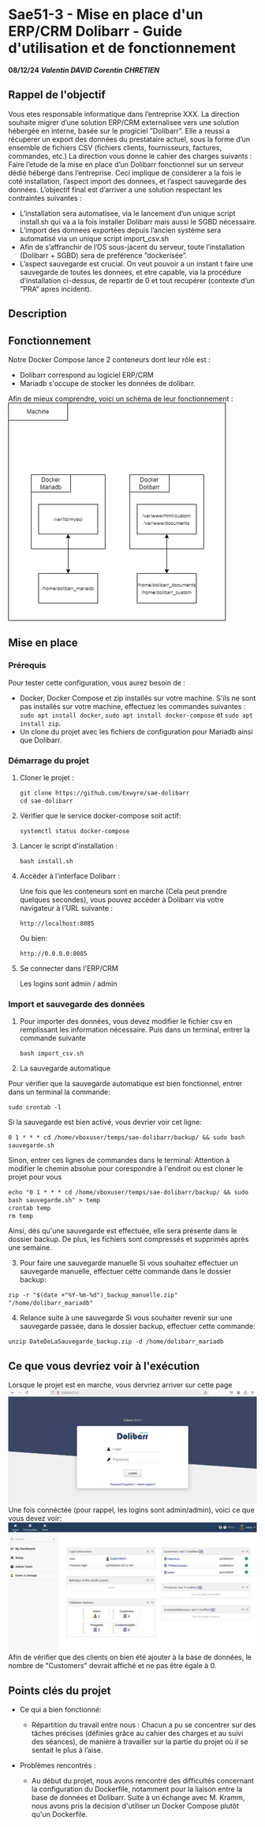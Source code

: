# Sae51-3 - Mise en place d'un ERP/CRM Dolibarr - Guide d'utilisation et de fonctionnement
**08/12/24**
***Valentin DAVID
Corentin CHRETIEN***

## Rappel de l'objectif

Vous etes responsable informatique dans l’entreprise XXX. La direction souhaite migrer d’une solution ERP/CRM externalisee vers une solution hébergée en interne, basée sur le progiciel ”Dolibarr”. Elle a reussi a récuperer un export des données du prestataire actuel, sous la forme d’un ensemble de fichiers CSV (fichiers clients, fournisseurs, factures, commandes, etc.) La direction vous donne le cahier des charges suivants : Faire l’etude de la mise en place d’un Dolibarr fonctionnel sur un serveur dédié hébergé dans l’entreprise. Ceci implique de considerer a la fois le coté installation, l’aspect import des donnees, et l’aspect sauvegarde des données. L’objectif final est d’arriver a une solution respectant les contraintes suivantes :
* L’installation sera automatisee, via le lancement d’un unique script install.sh qui va a la fois installer Dolibarr mais aussi le SGBD nécessaire. 
* L’import des donnees exportées depuis l’ancien système sera automatisé via un unique script import_csv.sh
* Afin de s’affranchir de l’OS sous-jacent du serveur, toute l’installation (Dolibarr + SGBD) sera de preférence ”dockerisée”.
* L’aspect sauvegarde est crucial. On veut pouvoir a un instant t faire une sauvegarde de toutes les donnees, et etre capable, via la procédure d’installation ci-dessus, de repartir de 0 et tout recupérer (contexte d’un ”PRA” apres incident).

## Description



## Fonctionnement

Notre Docker Compose lance 2 conteneurs dont leur rôle est :
* Dolibarr correspond au logiciel ERP/CRM
* Mariadb s'occupe de stocker les données de dolibarr.

Afin de mieux comprendre, voici un schéma de leur fonctionnement :
![Diagram_Fonctionnement](Images/Diagram_Fonctionnement.png)


## Mise en place
### Prérequis

Pour tester cette configuration, vous aurez besoin de :

* Docker, Docker Compose et zip installés sur votre machine. 
  S'ils ne sont pas installés sur votre machine, effectuez les commandes suivantes :
  ``sudo apt install docker``, ``sudo apt install docker-compose`` et ``sudo apt install zip``.
* Un clone du projet avec les fichiers de configuration pour Mariadb ainsi que Dolibarr.

### Démarrage du projet
1. Cloner le projet :
   ```
   git clone https://github.com/Exwyre/sae-dolibarr
   cd sae-dolibarr
   ```
2. Vérifier que le service docker-compose soit actif:
   ```
   systemctl status docker-compose
   ```   
3. Lancer le script d'installation :
   ```
   bash install.sh
   ```   
4. Accéder à l'interface Dolibarr :

   Une fois que les conteneurs sont en marche (Cela peut prendre quelques secondes), vous pouvez accéder à Dolibarr via votre navigateur à l'URL suivante :
   ```
   http://localhost:8085
   ```
   Ou bien:
   ```
   http://0.0.0.0:8085
   ```
6. Se connecter dans l'ERP/CRM

    Les logins sont admin / admin

### Import et sauvegarde des données

1. Pour importer des données, vous devez modifier le fichier csv en remplissant les information nécessaire. Puis dans un terminal, entrer la commande suivante
   ```
   bash import_csv.sh
   ```
2.  La sauvegarde automatique

  Pour vérifier que la sauvegarde automatique est bien fonctionnel, entrer dans un terminal la commande:
  ```
  sudo crontab -l
  ```
  Si la sauvegarde est bien activé, vous devrier voir cet ligne:
  ```
  0 1 * * * cd /home/vboxuser/temps/sae-dolibarr/backup/ && sudo bash sauvegarde.sh
  ```
  Sinon, entrer ces lignes de commandes dans le terminal:
  Attention à modifier le chemin absolue pour corespondre à l'endroit ou est cloner le projet pour vous
  ```
  echo "0 1 * * * cd /home/vboxuser/temps/sae-dolibarr/backup/ && sudo bash sauvegarde.sh" > temp
  crontab temp
  rm temp
  ```
  Ainsi, dès qu'une sauvegarde est effectuée, elle sera présente dans le dossier backup. De plus, les fichiers sont compressés et supprimés après une semaine.

3. Pour faire une sauvegarde manuelle
  Si vous souhaitez effectuer un sauvegarde manuelle, effectuer cette commande dans le dossier backup:
  ```
  zip -r "$(date +"%Y-%m-%d")_backup_manuelle.zip" "/home/dolibarr_mariadb"
  ```
4. Relance suite à une sauvegarde
  Si vous souhaiter revenir sur une sauvegarde passée, dans le dossier backup, effectuer cette commande:
  ```
  unzip DateDeLaSauvegarde_backup.zip -d /home/dolibarr_mariadb
  ```
## Ce que vous devriez voir à l'exécution
Lorsque le projet est en marche, vous dervriez arriver sur cette page
![Apercu](Images/Apercu.png)
Une fois connéctée (pour rappel, les logins sont admin/admin), voici ce que vous devez voir:
![Dashbord](Images/Dashbord.png)
Afin de vérifier que des clients on bien été ajouter à la base de données, le nombre de "Customers" devrait affiché et ne pas être égale à 0.

## Points clés du projet
* Ce qui a bien fonctionné:
  * Répartition du travail entre nous :  Chacun a pu se concentrer sur des tâches précises (définies grâce au cahier des charges et au suivi des séances), de manière à travailler sur la partie du projet où il se sentait le plus à l’aise.

* Problèmes rencontrés :
  * Au début du projet, nous avons rencontré des difficultés concernant la configuration du Dockerfile, notamment pour la liaison entre la base de données et Dolibarr. Suite à un échange avec M. Kramm, nous avons pris la décision d'utiliser un Docker Compose plutôt qu'un Dockerfile.
